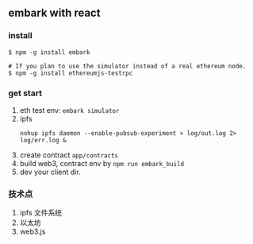 ## embark with react

### install
```
$ npm -g install embark

# If you plan to use the simulator instead of a real ethereum node.
$ npm -g install ethereumjs-testrpc
```
### get start
1. eth test env: `embark simulator`
2. ipfs
    ```
    nohup ipfs daemon --enable-pubsub-experiment > log/out.log 2> log/err.log &
    ```
3. create contract `app/contracts`
4. build web3, contract env by `npm run embark_build`
5. dev your client dir.



### 技术点
1. ipfs 文件系统
2. 以太坊
3. web3.js
